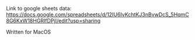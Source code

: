 Link to google sheets data: https://docs.google.com/spreadsheets/d/12IU6IvKchtKJ3nBvwDcS_5HqmC8G6KxW18HGRIfDPjI/edit?usp=sharing

Written for MacOS

